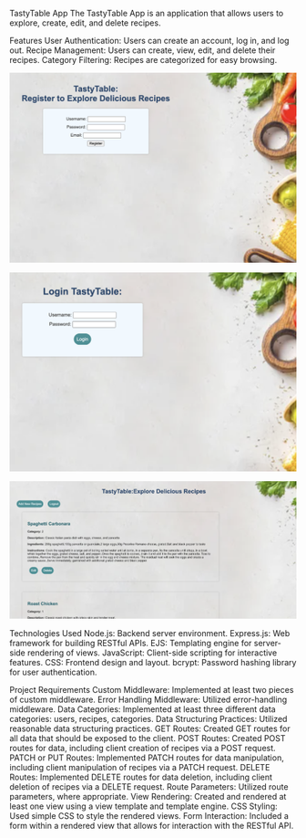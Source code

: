 TastyTable App
The TastyTable App is an application  that allows users to explore, create, edit, and delete recipes. 

Features
User Authentication: Users can create an account, log in, and log out.
Recipe Management: Users can create, view, edit, and delete their recipes.
Category Filtering: Recipes are categorized for easy browsing.

![alt text](register.png)

![alt text](login.png)

![alt text](recipes.png)

Technologies Used
Node.js: Backend server environment.
Express.js: Web framework for building RESTful APIs.
EJS: Templating engine for server-side rendering of views.
JavaScript: Client-side scripting for interactive features.
CSS: Frontend design and layout.
bcrypt: Password hashing library for user authentication.

Project Requirements
Custom Middleware:
Implemented at least two pieces of custom middleware.
Error Handling Middleware:
Utilized error-handling middleware.
Data Categories:
Implemented at least three different data categories: users, recipes, categories.
Data Structuring Practices:
Utilized reasonable data structuring practices.
GET Routes:
Created GET routes for all data that should be exposed to the client.
POST Routes:
Created POST routes for data, including client creation of recipes via a POST request.
PATCH or PUT Routes:
Implemented PATCH routes for data manipulation, including client manipulation of recipes via a PATCH request.
DELETE Routes:
Implemented DELETE routes for data deletion, including client deletion of recipes via a DELETE request.
Route Parameters:
Utilized route parameters, where appropriate.
View Rendering:
Created and rendered at least one view using a view template and template engine.
CSS Styling:
Used simple CSS to style the rendered views.
Form Interaction:
Included a form within a rendered view that allows for interaction with the RESTful API.